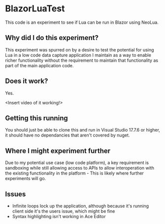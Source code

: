 # BlazorLuaTest
This code is an experiment to see if Lua can be run in Blazor using NeoLua.

## Why did I do this experiment?
This experiment was spurred on by a desire to test the potential for using Lua in a low code data capture application I maintain as a way to enable richer functionality without the requirement to maintain that functionality as part of the main application code.

## Does it work?
Yes.

<Insert video of it working!>

## Getting this running
You should just be able to clone this and run in Visual Studio 17.7.6 or higher, it should have no dependancies that aren't covered by nuget.

## Where I might experiment further
Due to my potential use case (low code platform), a key requirement is sandboxing while still allowing access to APIs to allow interoperation with the existing functionality in the platform - This is likely where further experiments will go.

## Issues
- Infinite loops lock up the application, although because it's running client side it's the users issue, which might be fine
- Syntax highlighting isn't working in Ace Editor
